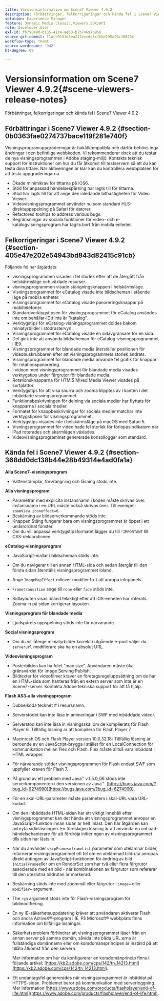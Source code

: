 ```yaml
---
title: Versionsinformation om Scene7 Viewer 4.9.2
description: Förbättringar, felkorrigeringar och kända fel i Scene7 Viewer 4.9.2
solution: Experience Manager
feature: Dynamic Media Classic,Viewers,SDK/API
role: Developer,User
exl-id: fb79049d-b135-41c4-ae63-b7b74697b956
source-git-commit: 11acb9151d3ea247eecde3cfbbd295a95c10829c
workflow-type: tm+mt
source-wordcount: '942'
ht-degree: 0%

---
```


# Versionsinformation om Scene7 Viewer 4.9.2{#scene-viewers-release-notes}

Förbättringar, felkorrigeringar och kända fel i Scene7 Viewer 4.9.2

## Förbättringar i Scene7 Viewer 4.9.2 {#section-0b0363fae0274737bace119f281e740f}

Visningsprogramuppgraderingar är bakåtkompatibla och därför behövs inga ändringar i den befintliga webbkoden. Vi rekommenderar dock att du testar de nya visningsprogrammen i Adobe staging-miljö. Kontakta teknisk support för instruktioner om hur du får åtkomst till testservern så att du kan testa dina tittare. När aktiveringen är klar kan du kontrollera webbplatsen för att testa uppgraderingarna.

* Ökade minimikrav för tittarna på iOS6.
* Stöd för anpassad händelsespårning har lagts till för tittarna.
* Stöd har lagts till för att ange den inledande bithastigheten för Video Viewer.
* Videovisningsprogrammet använder nu som standard HLS-direktuppspelning på Safari för datorer.
* Refactored tooltips to address various bugs.
* Begränsningar av sociala funktioner för video- och e-katalogvisningsprogram har tagits bort från mobila enheter.

## Felkorrigeringar i Scene7 Viewer 4.9.2 {#section-405e47e202e54943bd843d82415c91cb}

Följande fel har åtgärdats:

* visningsprogrammen visades i fel storlek efter att de återgått från helskärmsläge och växlade resurser.
* visningsprogrammen visade stängningsknappen i helskärmsläge.
* Visningsprogrammet för eCatalog visade inte bildscheman i stående läge på mobila enheter.
* Visningsprogrammet för eCatalog visade panoreringsknappar på mobiltelefoner.
* Standardverktygstipsen för visningsprogrammet för eCatalog användes inte om behållar-ID:t inte är &quot;katalog&quot;.
* Verktygstips för eCatalog-visningsprogrammet doldes bakom miniatyrbilder i stödrastervyn.
* Visningsprogrammet för eCatalog visade en sidavgränsare för en sida.
* Det gick inte att använda bildscheman för eCatalog-visningsprogrammet i IE9.
* Visningsprogrammet för blandade media återställer positionen för videobuskrubbaren efter att visningsprogrammets storlek ändrats.
* Visningsprogrammet för blandade media använde fel grafik för knappar för rotationspanorering.
* I videon med visningsprogrammet för blandade media visades verktygstips under färgrutor för blandade media.
* Rotationsknapparna för HTMl5 Mixed Media Viewer visades på surfplattor.
* Verktygstips för att visa snurra och zooma klipptes av i kanten i det inbäddade visningsprogrammet.
* Funktionsbeskrivningen för delning via sociala medier har flyttats för knapparna i sociala medier.
* Formatet för knappbeskrivningar för sociala medier matchar inte verktygstipsen för visningsprogrammet.
* Verktygstips visades inte i helskärmsläge på macOS med Safari 5.
* Visningsprogrammet för video hade fel storlek för förloppsindikatorn när iPad roterades och skärmlägen växlades.
* Videovisningsprogrammet genererade konsolloggar som standard.

## Kända fel i Scene7 Viewer 4.9.2 {#section-368dd0dc138b44e28b49314e4ad0fa1a}

**Alla Scene7-visningsprogram**

* Vattenstämplar, förvrängning och låsning stöds inte.

**Alla visningsprogram**

* Parametrar med explicita instansnamn i koden måste skrivas över. instansnamn i en URL måste också skrivas över. Till exempel: `zoomView.iconeffect=0`.
* Beskärning av bildserverkommando stöds inte.
* Knappen Stäng fungerar bara om visningsprogrammet är öppet i ett underordnat fönster.
* Om du vill anpassa verktygstipsformatet lägger du till `!IMPORTANT` till CSS-deklarationen.

**eCatalog-visningsprogram**

* JavaScript-mallar i bildscheman stöds inte.
* Om du navigerar till en annan HTML-sida och sedan återgår till den första sidan återställs visningsprogrammet ibland.
* Ange `ImageMapEffect` rollover modifier to `1` att anropa infopanels.

* `Frametransition` ange till `none` eller `fade` stöds inte.

* Sidlayouten visas ibland felaktigt efter att iOS-enheten har roterats. Zooma in på sidan korrigerar layouten.

**Visningsprogram för blandade media**

* Ljudspårets uppspelning stöds inte för närvarande.

**Social visningsprogram**

* Om du vill återge miniatyrbilder korrekt i utgående e-post väljer du `serverurl` modifierare ska ha en absolut URL.

**Videovisningsprogram**

* Posterbilden kan ha felet &quot;max size&quot;. Användaren måste öka gränsvärdet för Image Serving Publish.
* Bildtexter för videofilmer kräver en företagsregeluppsättning om de har en HTML-sida som hanteras från en extern server som inte är en Scene7-server. Kontakta Adobe tekniska support för att få hjälp.

**Flash AS3-alla visningsprogram**

* Dubbelkoda tecknet # i resursnamn.
* Serverstödet kan inte läsa in animeringar i SWF med inbäddade videor.
* Serverstöd kan inte läsa in visningsskal om de kompilerats för Flash Player 6. Tillfällig lösning är att kompilera för Flash Player 7.
* Macintosh OS och Flash Player version 10,0,32,18: Tillfällig lösning är beroende av en JavaScript-brygga i stället för en LocalConnection för kommunikation mellan Flex och Flash. Flex måste alltså vara inbäddat i HTML wrapper.
* För närvarande stöder visningsprogrammen för Flash endast SWF som uppfyller kraven för Flash 7.
* På grund av ett problem med Java™ v.1.5.0_06 stöds inte serverkomponenten i den versionen av Java™. [https://bugs.java.com/?bug_id=6274990](https://bugs.java.com/?bug_id=6274990).
* För en skal-URL-parameter måste parametern i skal-URL vara URL-kodad.
* Om den inbäddade HTML-sidan har ett viktigt innehåll efter visningsprogrammet kan det hända att visningsprogrammet anropar en JavaScript-funktion innan sidan är helt inläst. Den här åtgärden kan avbryta sidinläsningen. En föreslagen lösning är att använda en onLoad-händelsehanterare för att fördröja initieringen av visningsprogrammet tills sidan har lästs in.
* När du använder `skipFrames=frameList` parameter som utelämnar bilder, returnerar visningsprogrammet ett fel om en utelämnad bildruta anropas direkt antingen av JavaScript-funktionen för ändring av bild `InitialFrame`eller om en RenderSet som har två eller flera färgrutor associerade med en bild - när kombinationen av färgrutor som refererar till den uteslutna bildrutan är markerad.

* Beskärning stöds inte med zoommål eller färgrutor i `image=` eller `modifier=` argument.

* The `rgn` argument stöds inte för Flash-visningsprogram för bildmodifiering.
* En ny IE-säkerhetsuppdatering kräver att användaren aktiverar Flash och andra ActiveX®-program i IE. På Microsoft® webbplats finns information om tillfälliga lösningar.
* Säkerhetsproblem förhindrar att visningsprogrammet läser från en annan server på samma domän, såvida inte båda URL:erna är fullständiga domännamn eller om korsdomänsprincipen är inställd på att tillåta åtkomst från den servern.


   Mer information om hur du konfigurerar en korsdomänprincip finns i följande artikel: [https://kb2.adobe.com/cps/142/tn_14213.html](https://kb2.adobe.com/cps/142/tn_14213.html).

* Ett undantagsfel genererades när visningsprogrammet är inbäddat på HTTPS-sidan. Problemet beror på kommunikation med serverloggning. Mer information [https://www.adobe.com/products/flashplayer/end-of-life.html](https://www.adobe.com/products/flashplayer/end-of-life.html).
